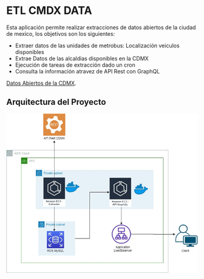 # ETL CMDX DATA
Esta aplicación permite realizar extracciones de datos abiertos de la ciudad de mexico, los objetivos son los siguientes:
- Extraer datos de las unidades de metrobus: Localización veiculos disponibles
- Extrae Datos de las alcaldias disponibles en la CDMX
- Ejecución de tareas de extracción dado un cron
- Consulta la información atravez de API Rest con GraphQL


[Datos Abiertos de la CDMX](https://datos.cdmx.gob.mx/pages/home/).


## Arquitectura del Proyecto
![picture](https://github.com/pxbloochoa/Extractor-API/blob/master/commons/Diagram-Arquitectura.jpg)
